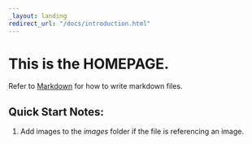 ```yaml
---
_layout: landing
redirect_url: "/docs/introduction.html" 
---
```


# This is the **HOMEPAGE**.

Refer to [Markdown](http://daringfireball.net/projects/markdown/) for how to write markdown files.

## Quick Start Notes:

1. Add images to the *images* folder if the file is referencing an image.
